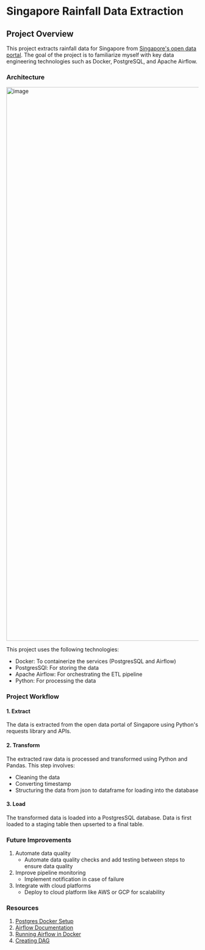 # Singapore Rainfall Data Extraction

## Project Overview
This project extracts rainfall data for Singapore from [Singapore's open data portal](data.gov.sg). The goal of the project is to familiarize myself with key data engineering technologies such as Docker, PostgreSQL, and Apache Airflow.

### Architecture
<img width="1451" alt="image" src="https://github.com/user-attachments/assets/5d6d21b2-bb3b-4da8-8ce7-7c6e382a1541" />

This project uses the following technologies:
- Docker: To containerize the services (PostgresSQL and Airflow)
- PostgresSQl: For storing the data
- Apache Airflow: For orchestrating the ETL pipeline
- Python: For processing the data

### Project Workflow

#### 1. Extract

The data is extracted from the open data portal of Singapore using Python's requests library and APIs.

#### 2. Transform

The extracted raw data is processed and transformed using Python and Pandas. This step involves:
* Cleaning the data
* Converting timestamp
* Structuring the data from json to dataframe for loading into the database

#### 3. Load
The transformed data is loaded into a PostgresSQL database. Data is first loaded to a staging table then upserted to a final table.

### Future Improvements
1. Automate data quality
    - Automate data quality checks and add testing between steps to ensure data quality
2. Improve pipeline monitoring
    - Implement notification in case of failure
3. Integrate with cloud platforms
    - Deploy to cloud platform like AWS or GCP for scalability

### Resources

1. [Postgres Docker Setup](https://www.docker.com/blog/how-to-use-the-postgres-docker-official-image/)
2. [Airflow Documentation](https://airflow.apache.org/docs/apache-airflow/stable/index.html)
3. [Running Airflow in Docker](https://airflow.apache.org/docs/apache-airflow/stable/howto/docker-compose/index.html)
4. [Creating DAG](https://www.geeksforgeeks.org/how-to-create-first-dag-in-airflow/)
